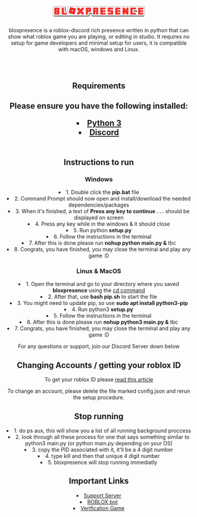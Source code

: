 <!-- <div style="text-align: center;"> -->
<h1 align="center">
    <img src="https://github.com/wotanut/bloxpresence/blob/main/screenshots/uploads/bloxpresence-2.png" width="250"></img>
    <br>
</h1>

<div style="text-align: center;">
    <p>
    bloxpresence is a roblox-discord rich presence written in python that can show what roblox game you are playing, or editing in studio. It requires no setup for game developers and minimal setup for users, it is compatible with macOS, windows and Linux.
    </p>
    <br>
    <br>
</div>
<div style="text-align: center;">
    <h2>Requirements<h2>
    <p>Please ensure you have the following installed:<p>
    <li> <a href="https://www.python.org/">Python 3</a>
    <li> <a href="https://discord.com/">Discord</a>
    <br>
    <br>
</div>
<div style="text-align: center;">
    <h2>Instructions to run</h2>
        <h3>Windows</h3>
            <li>1. Double click the <b>pip.bat</b> file
            <li>2. Command Prompt should now open and install/download the needed dependencies/packages
            <li>3. When it's finished, a text of <b>Press any key to continue . . .</b> should be displayed on screen
            <li>4. Press any key while in the windows & it should close
            <li>5. Run python <b>setup.py</b>
            <li>6. Follow the instructions in the terminal
            <li>7. After this is done please run <b>nohup python main.py &</b> tbc
            <li>8. Congrats, you have finished, you may close the terminal and play any game :D
        <h3>Linux & MacOS</h3>
            <li>1. Open the terminal and go to your directory where you saved <b>bloxpresence</b> using the <a href="https://www.howtogeek.com/666127/how-to-use-the-cd-command-on-linux/">cd command</a>
            <li>2. After that, use <b>bash pip.sh</b> to start the file
            <li>3. You might need to update pip, so use <b>sudo apt install python3-pip</b>
            <li>4. Run python3 <b>setup.py</b>
            <li>5. Follow the instructions in the terminal
            <li>6. After this is done please run <b>nohup python3 main.py &</b> tbc
            <li>7. Congrats, you have finished, you may close the terminal and play any game :D
        <p>For any questions or support, join our Discord Server down below</p>
</div>
<div style="text-align: center;">
    <h2>Changing Accounts / getting your roblox ID</h2>
    <p>To get your roblox ID please <a href="../main/screenshots/required_information.md">read this article</a></p>
    <p> To change an account, please delete the file marked config.json and rerun the setup procedure.
</div>
</div>
<div style="text-align: center;">
    <h2>Stop running</h2>
    <li>1. do ps aux, this will show you a list of all running background proccess
    <li>2. look through all these process for one that says something similar to python3 main.py (or python main.py depending on your OS)
    <li>3. copy the PID associated with it, it'll be a 4 digit number
    <li>4. type kill and then that unique 4 digit number
    <li>5. bloxpresence will stop running immediatly
</div>
<div style="text-align: center;">
    <h2> Important Links </h2>
    <li> <a href="https://discord.gg/3QGttsWugd">Support Server</a>
    <li> <a href="https://www.roblox.com/users/2853604488/profile">ROBLOX bot</a>
    <li> <a href="https://www.roblox.com/games/7440577443/bloxpresence-verification">Verification Game</a>
</div>
